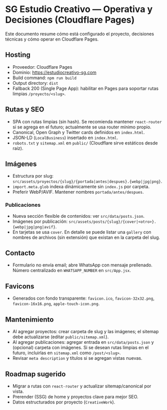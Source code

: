# SG Estudio Creativo — Operativa y Decisiones (Cloudflare Pages)

Este documento resume cómo está configurado el proyecto, decisiones técnicas y cómo operar en Cloudflare Pages.

## Hosting

- Proveedor: Cloudflare Pages
- Dominio: https://estudiocreativo-sg.com
- Build command: `npm run build`
- Output directory: `dist`
- Fallback 200 (Single Page App): habilitar en Pages para soportar rutas limpias `/proyecto/<slug>`.

## Rutas y SEO

- SPA con rutas limpias (sin hash). Se recomienda mantener `react-router` si se agrega en el futuro; actualmente se usa router mínimo propio.
- Canonical, Open Graph y Twitter cards definidos en `index.html`.
- JSON-LD (`LocalBusiness`) insertado en `index.html`.
- `robots.txt` y `sitemap.xml` en `public/` (Cloudflare sirve estáticos desde raíz).

## Imágenes

- Estructura por slug: `src/assets/proyectos/{slug}/{portada|antes|despues}.{webp|jpg|png}`.
- `import.meta.glob` indexa dinámicamente sin `index.js` por carpeta.
- Preferir WebP/AVIF. Mantener nombres `portada/antes/despues`.

### Publicaciones

- Nueva sección flexible de contenidos: ver `src/data/posts.json`.
- Imágenes por publicación: `src/assets/posts/{slug}/{cover|<otro>}.{webp|jpg|png|avif}`.
- En tarjetas se usa `cover`. En detalle se puede listar una `gallery` con nombres de archivos (sin extensión) que existan en la carpeta del slug.

## Contacto

- Formulario no envía email; abre WhatsApp con mensaje prellenado. Número centralizado en `WHATSAPP_NUMBER` en `src/App.jsx`.

## Favicons

- Generados con fondo transparente: `favicon.ico`, `favicon-32x32.png`, `favicon-16x16.png`, `apple-touch-icon.png`.

## Mantenimiento

- Al agregar proyectos: crear carpeta de slug y las imágenes; el sitemap debe actualizarse (editar `public/sitemap.xml`).
- Al agregar publicaciones: agregar entrada en `src/data/posts.json` y (opcional) carpeta con imágenes. Si se desean rutas limpias en el futuro, incluirlas en `sitemap.xml` como `/post/<slug>`.
- Revisar `meta description` y títulos si se agregan vistas nuevas.

## Roadmap sugerido

- Migrar a rutas con `react-router` y actualizar sitemap/canonical por vista.
- Prerender (SSG) de home y proyectos clave para mejor SEO.
- Datos estructurados por proyecto (`CreativeWork`).

